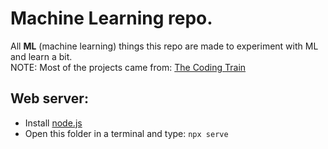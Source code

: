 # Machine Learning repo.
All **ML** (machine learning) things this repo are made to experiment with ML and learn a bit.  
NOTE: Most of the projects came from: [The Coding Train](https://www.youtube.com/playlist?list=PLRqwX-V7Uu6Y7MdSCaIfsxc561QI0U0Tb)

## Web server:
- Install [node.js](https://nodejs.org/en/)
- Open this folder in a terminal and type: `npx serve`
